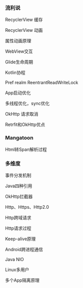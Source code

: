 ### 流利说

 RecyclerView 缓存

 RecyclerView 动画

 属性动画原理

 WebView交互

 Glide生命周期

 Kotlin协程

 Pref realm ReentrantReadWriteLock

 App启动优化

 多线程优化，sync优化

 OkHttp 请求取消

 Retrfit和OkHttp优点

### Mangatoon

Html转Span解析过程

### 多维度

事件分发机制

Java四种引用

OkHttp拦截器

Http、Https、Http2.0

Http跨域请求

Http请求过程

Keep-alive原理

Android跨进程通信

Java NIO

Linux多用户

多个App隔离原理